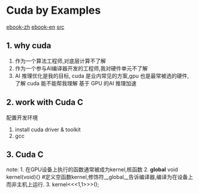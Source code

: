 # Cuda by Examples
[ebook-zh](https://hpc.pku.edu.cn/docs/20170829223652566150.pdf)
[ebook-en](https://hpc.pku.edu.cn/docs/20170830181942363132.pdf)
[src](https://github.com/CodedK/CUDA-by-Example-source-code-for-the-book-s-examples-)


## 1. why cuda

1. 作为一个算法工程师,对底层计算不了解
2. 作为一个参与AI编译器开发的工程师,我对硬件单元不了解
3. AI 推理优化是我的目标, cuda 是业内常见的方案,gpu 也是最常被选的硬件, 了解 cuda 能不能帮我理解 基于 GPU 的AI 推理加速

## 2. work with Cuda C

配置开发环境

1. install cuda driver & toolkit
2. gcc

## 3. Cuda C

note: 
    1. 在GPU设备上执行的函数通常被成为kernel,核函数
    2. __global__ void kernel(void){} #定义空函数kernel,修饰符__global__告诉编译器,编译为在设备上而非主机上运行.
    3. kernel<<<1,1>>>();

